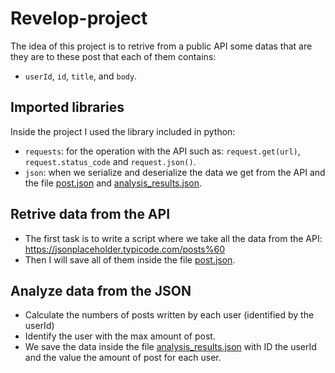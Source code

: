 # Revelop-project
The idea of this project is to retrive from a public API some datas 
that are they are to these post that each of them contains:
- `userId`, `id`, `title`, and `body`.
## Imported libraries
Inside the project I used the library included in python:

- `requests`: for the operation with the API such as: `request.get(url)`, `request.status_code` and `request.json()`.
- `json`: when we serialize and deserialize the data we get from the API and the file [post.json](post.json) and [analysis_results.json]().

## Retrive data from the API
- The first task is to write a script where we 
take all the data from the API: https://jsonplaceholder.typicode.com/posts%60
- Then I will save all of them inside the file [post.json](post.json).

## Analyze data from the JSON 
- Calculate the numbers of posts written by each user (identified by the userId)
- Identify the user with the max amount of post.
- We save the data inside the file [analysis_results.json]() with ID the userId and the value the amount of post for each user.  